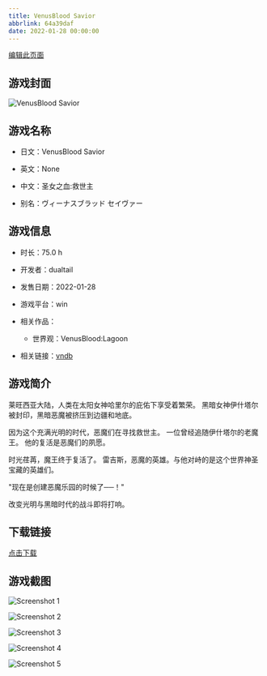 ```yaml
---
title: VenusBlood Savior
abbrlink: 64a39daf
date: 2022-01-28 00:00:00
---
```

[编辑此页面](https://github.com/ACG-3/ADV3-source/blob/main/source/_posts/VenusBlood%20Savior.md)

## 游戏封面

![VenusBlood Savior](https://pan.timero.xyz/d/onedrive/img_lib_001/VenusBlood%20Savior_cover.avif)


## 游戏名称

- 日文：VenusBlood Savior
- 英文：None
- 中文：圣女之血:救世主

- 别名：ヴィーナスブラッド セイヴァー


## 游戏信息

- 时长：75.0 h
- 开发者：dualtail
- 发售日期：2022-01-28
- 游戏平台：win
- 相关作品：
   - 世界观：VenusBlood:Lagoon

- 相关链接：[vndb](https://vndb.org/v31670)


## 游戏简介

莱旺西亚大陆，人类在太阳女神哈里尔的庇佑下享受着繁荣。  黑暗女神伊什塔尔被封印，黑暗恶魔被挤压到边疆和地底。

因为这个充满光明的时代，恶魔们在寻找救世主。
一位曾经追随伊什塔尔的老魔王。  他的复活是恶魔们的夙愿。

时光荏苒，魔王终于复活了。
雷吉斯，恶魔的英雄。与他对峙的是这个世界神圣宝藏的英雄们。

"现在是创建恶魔乐园的时候了──！"

改变光明与黑暗时代的战斗即将打响。


## 下载链接

[点击下载](https://pan.timero.xyz/onedrive/adv_lib_001/VenusBlood%20Savior)


## 游戏截图


![Screenshot 1](https://pan.timero.xyz/d/onedrive/img_lib_001/VenusBlood%20Savior_Screenshot_1.avif)

![Screenshot 2](https://pan.timero.xyz/d/onedrive/img_lib_001/VenusBlood%20Savior_Screenshot_2.avif)

![Screenshot 3](https://pan.timero.xyz/d/onedrive/img_lib_001/VenusBlood%20Savior_Screenshot_3.avif)

![Screenshot 4](https://pan.timero.xyz/d/onedrive/img_lib_001/VenusBlood%20Savior_Screenshot_4.avif)

![Screenshot 5](https://pan.timero.xyz/d/onedrive/img_lib_001/VenusBlood%20Savior_Screenshot_5.avif)


